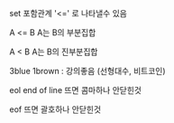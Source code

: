 set 포함관계 '<=' 로 나타낼수 있음

A <= B  A는 B의 부분집합

A < B A는 B의 진부분집합



3blue 1brown : 강의좋음 (선형대수, 비트코인)

eol end of line 뜨면 콤마하나 안닫힌것

eof 뜨면 괄호하나 안닫힌것